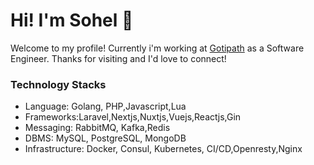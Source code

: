 # Hi! I'm Sohel 👋
Welcome to my profile! Currently i'm working at [Gotipath](https://gotipath.com/) as a Software  Engineer. Thanks for visiting and I'd love to connect!


### Technology Stacks
- Language: Golang, PHP,Javascript,Lua
- Frameworks:Laravel,Nextjs,Nuxtjs,Vuejs,Reactjs,Gin
- Messaging: RabbitMQ, Kafka,Redis
- DBMS: MySQL, PostgreSQL, MongoDB
- Infrastructure: Docker, Consul, Kubernetes, CI/CD,Openresty,Nginx
